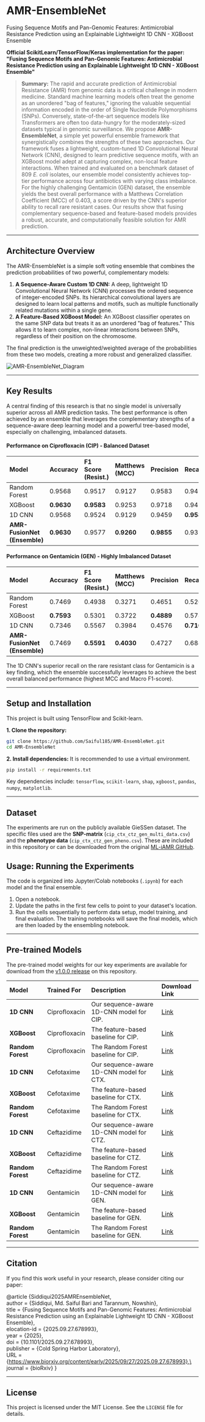 # AMR-EnsembleNet

Fusing Sequence Motifs and Pan-Genomic Features: Antimicrobial Resistance Prediction using an Explainable Lightweight 1D CNN - XGBoost Ensemble

**Official ScikitLearn/TensorFlow/Keras implementation for the paper: "Fusing Sequence Motifs and Pan-Genomic Features: Antimicrobial Resistance Prediction using an Explainable Lightweight 1D CNN - XGBoost Ensemble"**

> **Summary:** The rapid and accurate prediction of Antimicrobial Resistance (AMR) from genomic data is a critical challenge in modern medicine. Standard machine learning models often treat the genome as an unordered "bag of features," ignoring the valuable sequential information encoded in the order of Single Nucleotide Polymorphisms (SNPs). Conversely, state-of-the-art sequence models like Transformers are often too data-hungry for the moderately-sized datasets typical in genomic surveillance. We propose **AMR-EnsembleNet**, a simple yet powerful ensemble framework that synergistically combines the strengths of these two approaches. Our framework fuses a lightweight, custom-tuned 1D Convolutional Neural Network (CNN), designed to learn predictive sequence motifs, with an XGBoost model adept at capturing complex, non-local feature interactions. When trained and evaluated on a benchmark dataset of 809 *E. coli* isolates, our ensemble model consistently achieves top-tier performance across four antibiotics with varying class imbalance. For the highly challenging Gentamicin (GEN) dataset, the ensemble yields the best overall performance with a Matthews Correlation Coefficient (MCC) of 0.403, a score driven by the CNN's superior ability to recall rare resistant cases. Our results show that fusing complementary sequence-based and feature-based models provides a robust, accurate, and computationally feasible solution for AMR prediction.

---

## Architecture Overview

The AMR-EnsembleNet is a simple soft voting ensemble that combines the prediction probabilities of two powerful, complementary models:

1.  **A Sequence-Aware Custom 1D CNN:** A deep, lightweight 1D Convolutional Neural Network (CNN) processes the ordered sequence of integer-encoded SNPs. Its hierarchical convolutional layers are designed to learn local patterns and motifs, such as multiple functionally related mutations within a single gene.
2.  **A Feature-Based XGBoost Model:** An XGBoost classifier operates on the same SNP data but treats it as an unordered "bag of features." This allows it to learn complex, non-linear interactions between SNPs, regardless of their position on the chromosome.

The final prediction is the unweighted/weighted average of the probabilities from these two models, creating a more robust and generalized classifier.

![AMR-EnsembleNet_Diagram](figures/AMR_EnsembleNet.png) 

---

## Key Results

A central finding of this research is that no single model is universally superior across all AMR prediction tasks. The best performance is often achieved by an ensemble that leverages the complementary strengths of a sequence-aware deep learning model and a powerful tree-based model, especially on challenging, imbalanced datasets.

#### Performance on Ciprofloxacin (CIP) - Balanced Dataset

| Model | Accuracy | F1 Score (Resist.) | Matthews (MCC) | Precision | Recall | F1 Score (Macro) |
| :--- | :--- | :--- | :--- | :--- | :--- | :--- |
| Random Forest | 0.9568 | 0.9517 | 0.9127 | 0.9583 | 0.9452 | 0.9563 |
| XGBoost | **0.9630** | **0.9583** | 0.9253 | 0.9718 | 0.9452 | **0.9625** |
| 1D CNN | 0.9568 | 0.9524 | 0.9129 | 0.9459 | **0.9589** | 0.9564 |
| **AMR-FusionNet (Ensemble)** | **0.9630** | 0.9577 | **0.9260** | **0.9855** | 0.9315 | 0.9624 |

#### Performance on Gentamicin (GEN) - Highly Imbalanced Dataset

| Model | Accuracy | F1 Score (Resist.) | Matthews (MCC) | Precision | Recall | F1 Score (Macro) |
| :--- | :--- | :--- | :--- | :--- | :--- | :--- |
| Random Forest | 0.7469 | 0.4938 | 0.3271 | 0.4651 | 0.5263 | 0.6626 |
| XGBoost | **0.7593** | 0.5301 | 0.3722 | **0.4889** | 0.5789 | 0.6841 |
| 1D CNN | 0.7346 | 0.5567 | 0.3984 | 0.4576 | **0.7105** | 0.6836 |
| **AMR-FusionNet (Ensemble)** | 0.7469 | **0.5591** | **0.4030** | 0.4727 | 0.6842 | **0.6908** |

The 1D CNN's superior recall on the rare resistant class for Gentamicin is a key finding, which the ensemble successfully leverages to achieve the best overall balanced performance (highest MCC and Macro F1-score).

---

## Setup and Installation

This project is built using TensorFlow and Scikit-learn.

**1. Clone the repository:**
```bash
git clone https://github.com/Saiful185/AMR-EnsembleNet.git
cd AMR-EnsembleNet
```

**2. Install dependencies:**
It is recommended to use a virtual environment.
```bash
pip install -r requirements.txt
```
Key dependencies include: `tensorflow`, `scikit-learn`, `shap`, `xgboost`, `pandas`, `numpy`, `matplotlib`.

---

## Dataset

The experiments are run on the publicly available GieSSen dataset. The specific files used are the **SNP-matrix** (`cip_ctx_ctz_gen_multi_data.csv`) and the **phenotype data** (`cip_ctx_ctz_gen_pheno.csv`). These are included in this repository or can be downloaded from the original [ML-iAMR GitHub](https://github.com/YunxiaoRen/ML-iAMR).

## Usage: Running the Experiments

The code is organized into Jupyter/Colab notebooks (`.ipynb`) for each model and the final ensemble.

1.  Open a notebook.
2.  Update the paths in the first few cells to point to your dataset's location.
3.  Run the cells sequentially to perform data setup, model training, and final evaluation. The training notebooks will save the final models, which are then loaded by the ensembling notebook.

---

## Pre-trained Models

The pre-trained model weights for our key experiments are available for download from the [v1.0.0 release](https://github.com/Saiful185/AMR-EnsembleNet/releases/v1.0.0) on this repository.

| Model | Trained For | Description | Download Link |
| :--- | :--- | :--- | :--- |
| **1D CNN** | Ciprofloxacin | Our sequence-aware 1D-CNN model for CIP. | [Link](https://github.com/Saiful185/AMR-EnsembleNet/releases/download/v1.0.0/AMR_cnn1d_model_CIP.keras) |
| **XGBoost** | Ciprofloxacin | The feature-based baseline for CIP. | [Link](https://github.com/Saiful185/AMR-EnsembleNet/releases/download/v1.0.0/AMR_xgboost_model_CIP.json) |
| **Random Forest** | Ciprofloxacin | The Random Forest baseline for CIP. | [Link](https://github.com/Saiful185/AMR-EnsembleNet/releases/download/v1.0.0/AMR_RF_model_CIP.pkl) |
| **1D CNN** | Cefotaxime | Our sequence-aware 1D-CNN model for CTX. | [Link](https://github.com/Saiful185/AMR-EnsembleNet/releases/download/v1.0.0/AMR_cnn1d_model_CTX.keras) |
| **XGBoost** | Cefotaxime | The feature-based baseline for CTX. | [Link](https://github.com/Saiful185/AMR-EnsembleNet/releases/download/v1.0.0/AMR_xgboost_model_CTX.json) |
| **Random Forest** | Cefotaxime | The Random Forest baseline for CTX. | [Link](https://github.com/Saiful185/AMR-EnsembleNet/releases/download/v1.0.0/AMR_RF_model_CTX.pkl) |
| **1D CNN** | Ceftazidime | Our sequence-aware 1D-CNN model for CTZ. | [Link](https://github.com/Saiful185/AMR-EnsembleNet/releases/download/v1.0.0/AMR_cnn1d_model_CTZ.keras) |
| **XGBoost** | Ceftazidime | The feature-based baseline for CTZ. | [Link](https://github.com/Saiful185/AMR-EnsembleNet/releases/download/v1.0.0/AMR_xgboost_model_CTZ.json) |
| **Random Forest** | Ceftazidime | The Random Forest baseline for CTZ. | [Link](https://github.com/Saiful185/AMR-EnsembleNet/releases/download/v1.0.0/AMR_RF_model_CTZ.pkl) |
| **1D CNN** | Gentamicin | Our sequence-aware 1D-CNN model for GEN. | [Link](https://github.com/Saiful185/AMR-EnsembleNet/releases/download/v1.0.0/AMR_cnn1d_model_GEN.keras) |
| **XGBoost** | Gentamicin | The feature-based baseline for GEN. | [Link](https://github.com/Saiful185/AMR-EnsembleNet/releases/download/v1.0.0/AMR_xgboost_model_GEN.json) |
| **Random Forest** | Gentamicin | The Random Forest baseline for GEN. | [Link](https://github.com/Saiful185/AMR-EnsembleNet/releases/download/v1.0.0/AMR_RF_model_GEN.pkl) |

---

## Citation

If you find this work useful in your research, please consider citing our paper:

@article {Siddiqui2025AMREnsembleNet,\
	author = {Siddiqui, Md. Saiful Bari and Tarannum, Nowshin},\
	title = {Fusing Sequence Motifs and Pan-Genomic Features: Antimicrobial Resistance Prediction using an Explainable Lightweight 1D CNN - XGBoost Ensemble},\
	elocation-id = {2025.09.27.678993},\
	year = {2025},\
	doi = {10.1101/2025.09.27.678993},\
	publisher = {Cold Spring Harbor Laboratory},\
	URL = {https://www.biorxiv.org/content/early/2025/09/27/2025.09.27.678993},\
	journal = {bioRxiv}
}


---

## License
This project is licensed under the MIT License. See the `LICENSE` file for details.
